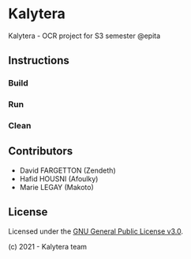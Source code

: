 # Kalytera
Kalytera - OCR project for S3 semester @epita

## Instructions

### Build

### Run

### Clean


## Contributors
- David FARGETTON (Zendeth)
- Hafid HOUSNI (Afoulky)
- Marie LEGAY (Makoto)


## License
Licensed under the [GNU General Public License v3.0](./LICENSE.md).

(c) 2021 - Kalytera team
